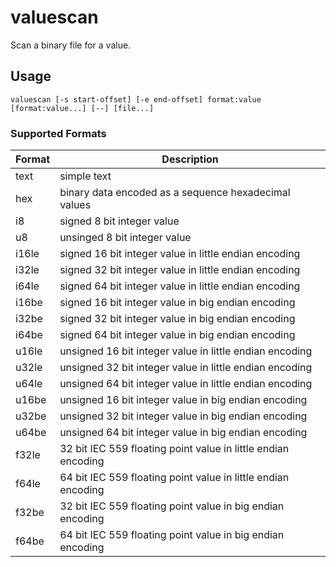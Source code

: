 valuescan
=========

Scan a binary file for a value.

Usage
-----

	valuescan [-s start-offset] [-e end-offset] format:value [format:value...] [--] [file...]

### Supported Formats

| Format         | Description                                                   |
| -------------- | ------------------------------------------------------------- |
| text           | simple text                                                   |
| hex            | binary data encoded as a sequence hexadecimal values          |
| i8             | signed 8 bit integer value                                    |
| u8             | unsinged 8 bit integer value                                  |
| i16le          | signed 16 bit integer value in little endian encoding         |
| i32le          | signed 32 bit integer value in little endian encoding         |
| i64le          | signed 64 bit integer value in little endian encoding         |
| i16be          | signed 16 bit integer value in big endian encoding            |
| i32be          | signed 32 bit integer value in big endian encoding            |
| i64be          | signed 64 bit integer value in big endian encoding            |
| u16le          | unsigned 16 bit integer value in little endian encoding       |
| u32le          | unsigned 32 bit integer value in little endian encoding       |
| u64le          | unsigned 64 bit integer value in little endian encoding       |
| u16be          | unsigned 16 bit integer value in big endian encoding          |
| u32be          | unsigned 32 bit integer value in big endian encoding          |
| u64be          | unsigned 64 bit integer value in big endian encoding          |
| f32le          | 32 bit IEC 559 floating point value in little endian encoding |
| f64le          | 64 bit IEC 559 floating point value in little endian encoding |
| f32be          | 32 bit IEC 559 floating point value in big endian encoding    |
| f64be          | 64 bit IEC 559 floating point value in big endian encoding    |
